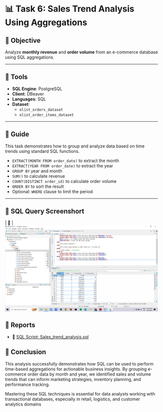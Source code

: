 # 📊 Task 6: Sales Trend Analysis Using Aggregations

## 🎯 Objective  
Analyze **monthly revenue** and **order volume** from an e-commerce database using SQL aggregations.

---

## 🧰 Tools  
- **SQL Engine**: PostgreSQL  
- **Client**: DBeaver  
- **Languages**: SQL  
- **Dataset**:  
  - `olist_orders_dataset`  
  - `olist_order_items_dataset`  

---

## 🧠 Guide  

This task demonstrates how to group and analyze data based on time trends using standard SQL functions.

- `EXTRACT(MONTH FROM order_date)` to extract the month  
- `EXTRACT(YEAR FROM order_date)` to extract the year  
- `GROUP BY` year and month  
- `SUM()` to calculate revenue  
- `COUNT(DISTINCT order_id)` to calculate order volume  
- `ORDER BY` to sort the result  
- Optional: `WHERE` clause to limit the period

---

## 🧾 SQL Query Screenshort
| 📌 | ![Screenshot](./Screenshot%20(312).png)

## 📄 Reports

- 📘 [SQL Script: Sales_trend_analysis.sql](./Sales_trend_analysis.sql)

## 🏁 Conclusion
This analysis successfully demonstrates how SQL can be used to perform time-based aggregations for actionable business insights. By grouping e-commerce order data by month and year, we identified sales and volume trends that can inform marketing strategies, inventory planning, and performance tracking.

Mastering these SQL techniques is essential for data analysts working with transactional databases, especially in retail, logistics, and customer analytics domains
  
